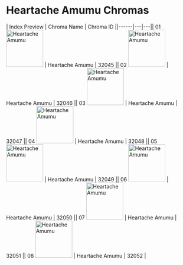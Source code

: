 # Heartache Amumu Chromas

| Index  Preview | Chroma Name | Chroma ID ||------|---|---|| 01  <img src='https://raw.communitydragon.org/latest/plugins/rcp-be-lol-game-data/global/default/v1/champion-chroma-images/32/32045.png' alt='Heartache Amumu' width='100'> | Heartache Amumu | 32045 || 02  <img src='https://raw.communitydragon.org/latest/plugins/rcp-be-lol-game-data/global/default/v1/champion-chroma-images/32/32046.png' alt='Heartache Amumu' width='100'> | Heartache Amumu | 32046 || 03  <img src='https://raw.communitydragon.org/latest/plugins/rcp-be-lol-game-data/global/default/v1/champion-chroma-images/32/32047.png' alt='Heartache Amumu' width='100'> | Heartache Amumu | 32047 || 04  <img src='https://raw.communitydragon.org/latest/plugins/rcp-be-lol-game-data/global/default/v1/champion-chroma-images/32/32048.png' alt='Heartache Amumu' width='100'> | Heartache Amumu | 32048 || 05  <img src='https://raw.communitydragon.org/latest/plugins/rcp-be-lol-game-data/global/default/v1/champion-chroma-images/32/32049.png' alt='Heartache Amumu' width='100'> | Heartache Amumu | 32049 || 06  <img src='https://raw.communitydragon.org/latest/plugins/rcp-be-lol-game-data/global/default/v1/champion-chroma-images/32/32050.png' alt='Heartache Amumu' width='100'> | Heartache Amumu | 32050 || 07  <img src='https://raw.communitydragon.org/latest/plugins/rcp-be-lol-game-data/global/default/v1/champion-chroma-images/32/32051.png' alt='Heartache Amumu' width='100'> | Heartache Amumu | 32051 || 08  <img src='https://raw.communitydragon.org/latest/plugins/rcp-be-lol-game-data/global/default/v1/champion-chroma-images/32/32052.png' alt='Heartache Amumu' width='100'> | Heartache Amumu | 32052 |